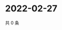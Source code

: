 # 2022-02-27

共 0 条

<!-- BEGIN WEIBO -->
<!-- 最后更新时间 Sun Feb 27 2022 13:08:37 GMT+0800 (China Standard Time) -->

<!-- END WEIBO -->
